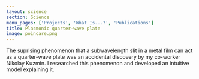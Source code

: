 ```yaml
---
layout: science
section: Science
menu_pages: ['Projects', 'What Is...?', 'Publications']
title: Plasmonic quarter-wave plate
image: poincare.png
---
```

The suprising phenomenon that a subwavelength slit in a metal film can act as a quarter-wave plate was an accidental discovery by my co-worker Nikolay Kuzmin.
I researched this phenomenon and developed an intuitive model explaining it.
